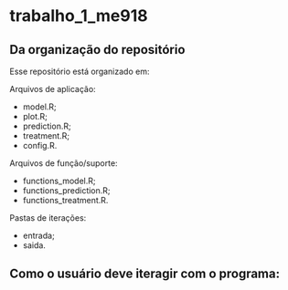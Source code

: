 # trabalho_1_me918

## Da organização do repositório

Esse repositório está organizado em:

Arquivos de aplicação:
- model.R;
- plot.R;
- prediction.R;
- treatment.R;
- config.R.

Arquivos de função/suporte:
- functions_model.R;
- functions_prediction.R;
- functions_treatment.R.

Pastas de iterações:
- entrada;
- saida.

## Como o usuário deve iteragir com o programa:


